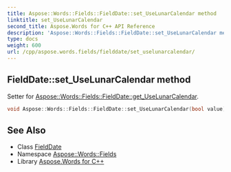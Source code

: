 ```yaml
---
title: Aspose::Words::Fields::FieldDate::set_UseLunarCalendar method
linktitle: set_UseLunarCalendar
second_title: Aspose.Words for C++ API Reference
description: 'Aspose::Words::Fields::FieldDate::set_UseLunarCalendar method. Setter for Aspose::Words::Fields::FieldDate::get_UseLunarCalendar in C++.'
type: docs
weight: 600
url: /cpp/aspose.words.fields/fielddate/set_uselunarcalendar/
---
```

## FieldDate::set_UseLunarCalendar method


Setter for [Aspose::Words::Fields::FieldDate::get_UseLunarCalendar](../get_uselunarcalendar/).

```cpp
void Aspose::Words::Fields::FieldDate::set_UseLunarCalendar(bool value)
```

## See Also

* Class [FieldDate](../)
* Namespace [Aspose::Words::Fields](../../)
* Library [Aspose.Words for C++](../../../)
